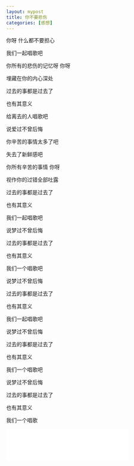 ```yaml
---
layout: mypost
title: 你不要悲伤
categories: [感想]
---
```


你呀 什么都不要担心

我们一起唱歌吧

你所有的悲伤的记忆呀 你呀

埋藏在你的内心深处

过去的事都是过去了

也有其意义

给离去的人唱歌吧

说爱过不曾后悔

你辛苦的事情太多了吧

失去了新鲜感吧

你所有辛苦的事情 你呀 

视作你的过错全部吐露

过去的事都是过去了

也有其意义

我们一起唱歌吧

说梦过不曾后悔

过去的事都是过去了

也有其意义

我们一个唱歌吧

说梦过不曾后悔

过去的事都是过去了

也有其意义

我们一起唱歌吧

说梦过不曾后悔

过去的事都是过去了

也有其意义

我们一个唱歌吧

说梦过不曾后悔

过去的事都是过去了

也有其意义

我们一个唱歌

<iframe frameborder="no" border="0" marginwidth="0" marginheight="0" width=330 height=86 src="//music.163.com/outchain/player?type=2&id=28068737&auto=1&height=66"></iframe>
